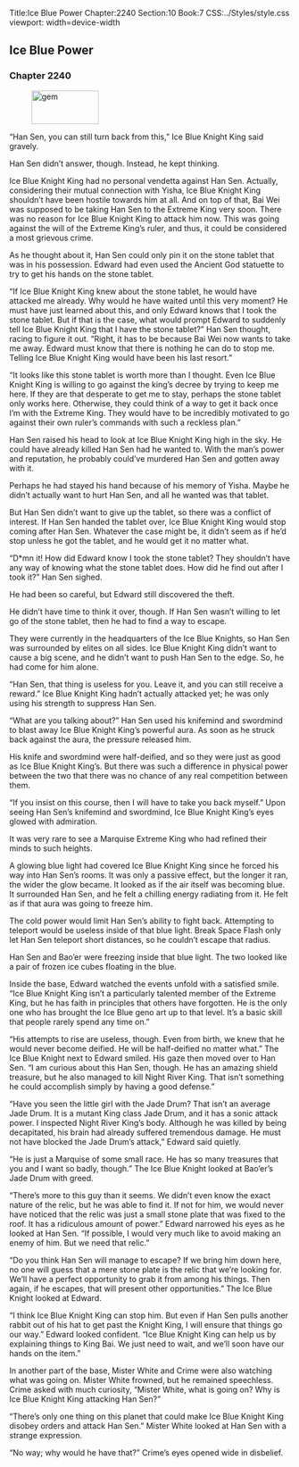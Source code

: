 Title:Ice Blue Power 
Chapter:2240 
Section:10 
Book:7 
CSS:../Styles/style.css 
viewport: width=device-width
  
## Ice Blue Power
### Chapter 2240 
<figure>
	<img src="../Images/gem.gif" alt="gem" id="gem" width="120" height="60" />
</figure>
  

  
  “Han Sen, you can still turn back from this,” Ice Blue Knight King said gravely.

Han Sen didn’t answer, though. Instead, he kept thinking.

Ice Blue Knight King had no personal vendetta against Han Sen. Actually, considering their mutual connection with Yisha, Ice Blue Knight King shouldn’t have been hostile towards him at all. And on top of that, Bai Wei was supposed to be taking Han Sen to the Extreme King very soon. There was no reason for Ice Blue Knight King to attack him now. This was going against the will of the Extreme King’s ruler, and thus, it could be considered a most grievous crime.

As he thought about it, Han Sen could only pin it on the stone tablet that was in his possession. Edward had even used the Ancient God statuette to try to get his hands on the stone tablet.

“If Ice Blue Knight King knew about the stone tablet, he would have attacked me already. Why would he have waited until this very moment? He must have just learned about this, and only Edward knows that I took the stone tablet. But if that is the case, what would prompt Edward to suddenly tell Ice Blue Knight King that I have the stone tablet?” Han Sen thought, racing to figure it out. “Right, it has to be because Bai Wei now wants to take me away. Edward must know that there is nothing he can do to stop me. Telling Ice Blue Knight King would have been his last resort.”

“It looks like this stone tablet is worth more than I thought. Even Ice Blue Knight King is willing to go against the king’s decree by trying to keep me here. If they are that desperate to get me to stay, perhaps the stone tablet only works here. Otherwise, they could think of a way to get it back once I’m with the Extreme King. They would have to be incredibly motivated to go against their own ruler’s commands with such a reckless plan.”

Han Sen raised his head to look at Ice Blue Knight King high in the sky. He could have already killed Han Sen had he wanted to. With the man’s power and reputation, he probably could’ve murdered Han Sen and gotten away with it.

Perhaps he had stayed his hand because of his memory of Yisha. Maybe he didn’t actually want to hurt Han Sen, and all he wanted was that tablet.

But Han Sen didn’t want to give up the tablet, so there was a conflict of interest. If Han Sen handed the tablet over, Ice Blue Knight King would stop coming after Han Sen. Whatever the case might be, it didn’t seem as if he’d stop unless he got the tablet, and he would get it no matter what.

“D*mn it! How did Edward know I took the stone tablet? They shouldn’t have any way of knowing what the stone tablet does. How did he find out after I took it?” Han Sen sighed.

He had been so careful, but Edward still discovered the theft.

He didn’t have time to think it over, though. If Han Sen wasn’t willing to let go of the stone tablet, then he had to find a way to escape.

They were currently in the headquarters of the Ice Blue Knights, so Han Sen was surrounded by elites on all sides. Ice Blue Knight King didn’t want to cause a big scene, and he didn’t want to push Han Sen to the edge. So, he had come for him alone.

“Han Sen, that thing is useless for you. Leave it, and you can still receive a reward.” Ice Blue Knight King hadn’t actually attacked yet; he was only using his strength to suppress Han Sen.

“What are you talking about?” Han Sen used his knifemind and swordmind to blast away Ice Blue Knight King’s powerful aura. As soon as he struck back against the aura, the pressure released him.

His knife and swordmind were half-deified, and so they were just as good as Ice Blue Knight King’s. But there was such a difference in physical power between the two that there was no chance of any real competition between them.

“If you insist on this course, then I will have to take you back myself.” Upon seeing Han Sen’s knifemind and swordmind, Ice Blue Knight King’s eyes glowed with admiration.

It was very rare to see a Marquise Extreme King who had refined their minds to such heights.

A glowing blue light had covered Ice Blue Knight King since he forced his way into Han Sen’s rooms. It was only a passive effect, but the longer it ran, the wider the glow became. It looked as if the air itself was becoming blue. It surrounded Han Sen, and he felt a chilling energy radiating from it. He felt as if that aura was going to freeze him.

The cold power would limit Han Sen’s ability to fight back. Attempting to teleport would be useless inside of that blue light. Break Space Flash only let Han Sen teleport short distances, so he couldn’t escape that radius.

Han Sen and Bao’er were freezing inside that blue light. The two looked like a pair of frozen ice cubes floating in the blue.

Inside the base, Edward watched the events unfold with a satisfied smile. “Ice Blue Knight King isn’t a particularly talented member of the Extreme King, but he has faith in principles that others have forgotten. He is the only one who has brought the Ice Blue geno art up to that level. It’s a basic skill that people rarely spend any time on.”

“His attempts to rise are useless, though. Even from birth, we knew that he would never become deified. He will be half-deified no matter what.” The Ice Blue Knight next to Edward smiled. His gaze then moved over to Han Sen. “I am curious about this Han Sen, though. He has an amazing shield treasure, but he also managed to kill Night River King. That isn’t something he could accomplish simply by having a good defense.”

“Have you seen the little girl with the Jade Drum? That isn’t an average Jade Drum. It is a mutant King class Jade Drum, and it has a sonic attack power. I inspected Night River King’s body. Although he was killed by being decapitated, his brain had already suffered tremendous damage. He must not have blocked the Jade Drum’s attack,” Edward said quietly.

“He is just a Marquise of some small race. He has so many treasures that you and I want so badly, though.” The Ice Blue Knight looked at Bao’er’s Jade Drum with greed.

“There’s more to this guy than it seems. We didn’t even know the exact nature of the relic, but he was able to find it. If not for him, we would never have noticed that the relic was just a small stone plate that was fixed to the roof. It has a ridiculous amount of power.” Edward narrowed his eyes as he looked at Han Sen. “If possible, I would very much like to avoid making an enemy of him. But we need that relic.”

“Do you think Han Sen will manage to escape? If we bring him down here, no one will guess that a mere stone plate is the relic that we’re looking for. We’ll have a perfect opportunity to grab it from among his things. Then again, if he escapes, that will present other opportunities.” The Ice Blue Knight looked at Edward.

“I think Ice Blue Knight King can stop him. But even if Han Sen pulls another rabbit out of his hat to get past the Knight King, I will ensure that things go our way.” Edward looked confident. “Ice Blue Knight King can help us by explaining things to King Bai. We just need to wait, and we’ll soon have our hands on the item.”

In another part of the base, Mister White and Crime were also watching what was going on. Mister White frowned, but he remained speechless. Crime asked with much curiosity, “Mister White, what is going on? Why is Ice Blue Knight King attacking Han Sen?”

“There’s only one thing on this planet that could make Ice Blue Knight King disobey orders and attack Han Sen.” Mister White looked at Han Sen with a strange expression.

“No way; why would he have that?” Crime’s eyes opened wide in disbelief.
